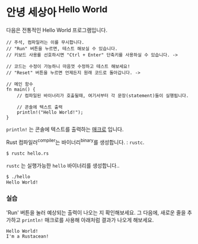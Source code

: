 # 안녕 세상아<sup> Hello World</sup>

다음은 전통적인 Hello World 프로그램입니다.

```rust,editable
// 주석, 컴파일러는 이를 무시합니다.
// "Run" 버튼을 누르면, 테스트 해보실 수 있습니다.
// 키보드 사용를 선호하시면 "Ctrl + Enter" 단축키를 사용하실 수 있습니다. ->

// 코드는 수정이 가능하니 마음껏 수정하고 테스트 해보세요!
// "Reset" 버튼을 누르면 언제든지 원래 코드로 돌아갑니다. ->

// 메인 함수
fn main() {
    // 컴파일된 바이너리가 호출될때, 여기서부터 각 문장(statement)들이 실행됩니다.

    // 콘솔에 텍스트 출력
    println!("Hello World!");
}
```

`println!` 는 콘솔에 텍스트를 출력하는  [매크로][macros] 입니다.

Rust 컴파일러<sup>compiler</sup>는 바이너리<sup>binary</sup>를 생성합니다. : `rustc`.

```bash
$ rustc hello.rs
```

`rustc` 는 실행가능한 `hello` 바이너리를 생성합니다..

```bash
$ ./hello
Hello World!
```

### 실습

'Run' 버튼을 눌러 예상되는 출력이 나오는 지 확인해보세요. 그 다음에, 새로운
줄을 추가하고 `println!` 매크로를 사용해 아래처럼 결과가 나오게 해보세요.

```text
Hello World!
I'm a Rustacean!
```

[macros]: macros.md
